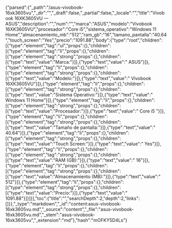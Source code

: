 {"parsed":{"_path":"/asus-vivobook-16xk3605vu","_dir":"","_draft":false,"_partial":false,"_locale":"","title":"Vivobook 16XK3605VU — ASUS","description":"","num":"","marca":"ASUS","modelo":"Vivobook 16XK3605VU","procesador":"Core i5","sistema_operativo":"Windows 11 Home","almacenamiento_mb":"512","ram_gb":"16","tamano_pantalla":"40.64","touch_screen":"Yes","precio":"1091.88","body":{"type":"root","children":[{"type":"element","tag":"ul","props":{},"children":[{"type":"element","tag":"li","props":{},"children":[{"type":"element","tag":"strong","props":{},"children":[{"type":"text","value":"Marca:"}]},{"type":"text","value":" ASUS"}]},{"type":"element","tag":"li","props":{},"children":[{"type":"element","tag":"strong","props":{},"children":[{"type":"text","value":"Modelo:"}]},{"type":"text","value":" Vivobook 16XK3605VU"}]},{"type":"element","tag":"li","props":{},"children":[{"type":"element","tag":"strong","props":{},"children":[{"type":"text","value":"Sistema Operativo:"}]},{"type":"text","value":" Windows 11 Home"}]},{"type":"element","tag":"li","props":{},"children":[{"type":"element","tag":"strong","props":{},"children":[{"type":"text","value":"Procesador:"}]},{"type":"text","value":" Core i5 "}]},{"type":"element","tag":"li","props":{},"children":[{"type":"element","tag":"strong","props":{},"children":[{"type":"text","value":"Tamaño de pantalla:"}]},{"type":"text","value":" 40.64"}]},{"type":"element","tag":"li","props":{},"children":[{"type":"element","tag":"strong","props":{},"children":[{"type":"text","value":"Touch Screen:"}]},{"type":"text","value":" Yes"}]},{"type":"element","tag":"li","props":{},"children":[{"type":"element","tag":"strong","props":{},"children":[{"type":"text","value":"RAM (GB):"}]},{"type":"text","value":" 16"}]},{"type":"element","tag":"li","props":{},"children":[{"type":"element","tag":"strong","props":{},"children":[{"type":"text","value":"Almacenamiento (MB):"}]},{"type":"text","value":" 512"}]},{"type":"element","tag":"li","props":{},"children":[{"type":"element","tag":"strong","props":{},"children":[{"type":"text","value":"Precio:"}]},{"type":"text","value":" 1091.88"}]}]}],"toc":{"title":"","searchDepth":2,"depth":2,"links":[]}},"_type":"markdown","_id":"content:asus-vivobook-16xk3605vu.md","_source":"content","_file":"asus-vivobook-16xk3605vu.md","_stem":"asus-vivobook-16xk3605vu","_extension":"md"},"hash":"mOFKY5D4Ls"}